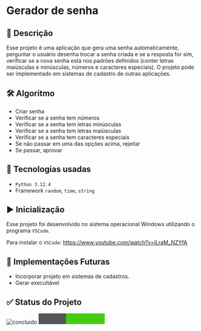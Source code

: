 # Gerador de senha

## 💬 Descrição</h2>
Esse projeto é uma aplicação que gera uma senha automaticamente, perguntar o usuário desenha trocar a senha criada e se a resposta for sim, verificar se a nova senha está nos padrões definidos (conter letras maiúsculas e minúsculas, números e caracteres especiais). 
O projeto pode ser implementado em sistemas de cadastro de outras aplicações.

## 🛠️ Algoritmo
- Criar senha
- Verificar se a senha tem números
- Verificar se a senha tem letras minúsculas
- Verificar se a senha tem letras maiúsculas
- Verificar se a senha tem caracteres especiais
- Se não passar em uma das opções acima, rejeitar
- Se passar, aprovar

## 👾 Tecnologias usadas
- ``Python 3.12.4``
- Framework ``random``, ``time``, ``string``

## ▶ Inicialização
Esse projeto foi desenvolvido no sistema operacional Windows utilizando o programa ``VSCode``.

Para instalar o ``VSCode``: https://www.youtube.com/watch?v=iLraM_NZYfA

## 🔮 Implementações Futuras
- Incorporar projeto em sistemas de cadastros.
- Gerar execultável

## ✅ Status do Projeto
![concluido](https://github.com/user-attachments/assets/20fd7b70-324e-46c8-928e-17b6e76e1f4b)
<svg xmlns="http://www.w3.org/2000/svg" xmlns:xlink="http://www.w3.org/1999/xlink" width="174.75" height="28" role="img" aria-label="STATUS: CONCLUÍDO"><g shape-rendering="crispEdges"><rect width="71.5" height="28" fill="#555"/><rect x="71.5" width="103.25" height="28" fill="#4c1"/></g><g fill="#fff" text-anchor="middle" font-family="Verdana,Geneva,DejaVu Sans,sans-serif" text-rendering="geometricPrecision" font-size="100"><text transform="scale(.1)" x="357.5" y="175" textLength="475" fill="#fff">
